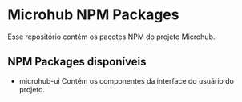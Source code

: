 # Microhub NPM Packages

Esse repositório contém os pacotes NPM do projeto Microhub.

## NPM Packages disponíveis

- microhub-ui
  Contém os componentes da interface do usuário do projeto.
